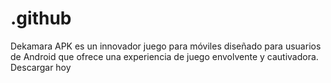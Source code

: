 # .github
Dekamara APK es un innovador juego para móviles diseñado para usuarios de Android que ofrece una experiencia de juego envolvente y cautivadora. Descargar hoy
